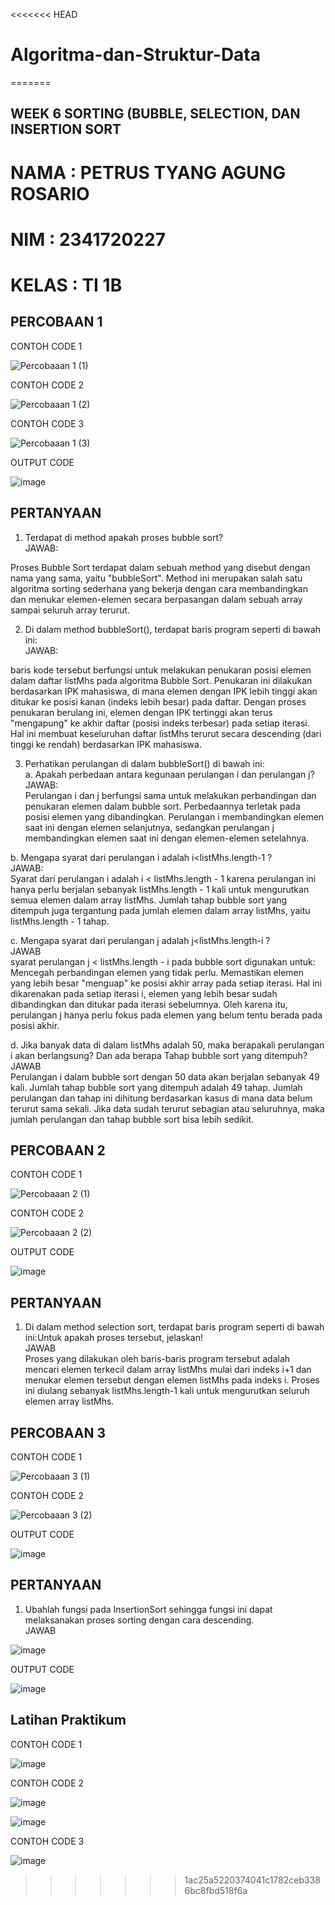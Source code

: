 <<<<<<< HEAD
# Algoritma-dan-Struktur-Data
=======
## WEEK 6 SORTING (BUBBLE, SELECTION, DAN INSERTION SORT

# NAMA : PETRUS TYANG AGUNG ROSARIO
# NIM : 2341720227
# KELAS : TI 1B

## PERCOBAAN 1
CONTOH CODE 1<br>

![Percobaaan 1 (1)](https://github.com/petrusthelastking/Algoritma-dan-Struktur-data/assets/143620112/a1de29da-4bc0-43d7-97e1-151a7e29563b)


CONTOH CODE 2<br>

![Percobaaan 1 (2)](https://github.com/petrusthelastking/Algoritma-dan-Struktur-data/assets/143620112/30490b84-f956-4d02-b547-04fa1fdb7b9b)


CONTOH CODE 3<br>

![Percobaaan 1 (3)](https://github.com/petrusthelastking/Algoritma-dan-Struktur-data/assets/143620112/f1aa716f-94c2-40fb-be9b-dace5257530e)


OUTPUT CODE<br>

![image](https://github.com/petrusthelastking/Algoritma-dan-Struktur-data/assets/143620112/d4c209e1-3229-4371-9381-7e3d3103b247)


## PERTANYAAN 

1. Terdapat di method apakah proses bubble sort?<br>
JAWAB:<br>

Proses Bubble Sort terdapat dalam sebuah method yang disebut dengan nama yang sama, yaitu "bubbleSort". Method ini merupakan salah satu algoritma sorting sederhana yang bekerja dengan cara membandingkan dan menukar elemen-elemen secara berpasangan dalam sebuah array sampai seluruh array terurut.<br>


2. Di dalam method bubbleSort(), terdapat baris program seperti di bawah ini:<br>
JAWAB:<br>

 baris kode tersebut berfungsi untuk melakukan penukaran posisi elemen dalam daftar listMhs pada algoritma Bubble Sort. Penukaran ini dilakukan berdasarkan IPK mahasiswa, di mana elemen dengan IPK lebih tinggi akan ditukar ke posisi kanan (indeks lebih besar) pada daftar.
Dengan proses penukaran berulang ini, elemen dengan IPK tertinggi akan terus "mengapung" ke akhir daftar (posisi indeks terbesar) pada setiap iterasi. Hal ini membuat keseluruhan daftar listMhs terurut secara descending (dari tinggi ke rendah) berdasarkan IPK mahasiswa.<br>


3. Perhatikan perulangan di dalam bubbleSort() di bawah ini:<br>
a. Apakah perbedaan antara kegunaan perulangan i dan perulangan j?<br>
JAWAB:<br>
Perulangan i dan j berfungsi sama untuk melakukan perbandingan dan penukaran elemen dalam bubble sort. Perbedaannya terletak pada posisi elemen yang dibandingkan. Perulangan i membandingkan elemen saat ini dengan elemen selanjutnya, sedangkan perulangan j membandingkan elemen saat ini dengan elemen-elemen setelahnya.

b. Mengapa syarat dari perulangan i adalah i<listMhs.length-1 ?<br>
JAWAB:<br>
Syarat dari perulangan i adalah i < listMhs.length - 1 karena perulangan ini hanya perlu berjalan sebanyak listMhs.length - 1 kali untuk mengurutkan semua elemen dalam array listMhs. Jumlah tahap bubble sort yang ditempuh juga tergantung pada jumlah elemen dalam array listMhs, yaitu listMhs.length - 1 tahap.

c. Mengapa syarat dari perulangan j adalah j<listMhs.length-i ?<br>
JAWAB<br>
syarat perulangan j < listMhs.length - i pada bubble sort digunakan untuk:
Mencegah perbandingan elemen yang tidak perlu.
Memastikan elemen yang lebih besar "menguap" ke posisi akhir array pada setiap iterasi.
Hal ini dikarenakan pada setiap iterasi i, elemen yang lebih besar sudah dibandingkan dan ditukar pada iterasi sebelumnya. Oleh karena itu, perulangan j hanya perlu fokus pada elemen yang belum tentu berada pada posisi akhir.

d. Jika banyak data di dalam listMhs adalah 50, maka berapakali perulangan i akan
berlangsung? Dan ada berapa Tahap bubble sort yang ditempuh?<br>
JAWAB<br>
Perulangan i dalam bubble sort dengan 50 data akan berjalan sebanyak 49 kali.
Jumlah tahap bubble sort yang ditempuh adalah 49 tahap.
Jumlah perulangan dan tahap ini dihitung berdasarkan kasus di mana data belum terurut sama sekali.
Jika data sudah terurut sebagian atau seluruhnya, maka jumlah perulangan dan tahap bubble sort bisa lebih sedikit.


## PERCOBAAN 2

CONTOH CODE 1<br>

![Percobaaan 2 (1)](https://github.com/petrusthelastking/Algoritma-dan-Struktur-data/assets/143620112/067bddca-456f-4255-b6b6-18d6b27c4e3d)


CONTOH CODE 2<br>


![Percobaaan 2 (2)](https://github.com/petrusthelastking/Algoritma-dan-Struktur-data/assets/143620112/f229997d-9acd-4a70-825f-d035f2cc95e6)


OUTPUT CODE<br>


![image](https://github.com/petrusthelastking/Algoritma-dan-Struktur-data/assets/143620112/ac1614ff-08e6-4b2e-8664-d4154e914333)



## PERTANYAAN 

1. Di dalam method selection sort, terdapat baris program seperti di bawah ini:Untuk apakah proses tersebut, jelaskan!<br>
JAWAB<br>
Proses yang dilakukan oleh baris-baris program tersebut adalah mencari elemen terkecil dalam array listMhs mulai dari indeks i+1 dan menukar elemen tersebut dengan elemen listMhs pada indeks i. Proses ini diulang sebanyak listMhs.length-1 kali untuk mengurutkan seluruh elemen array listMhs.




## PERCOBAAN 3

CONTOH CODE 1<br>


![Percobaaan 3 (1)](https://github.com/petrusthelastking/Algoritma-dan-Struktur-data/assets/143620112/4a96416d-5d57-4773-87c3-ffd5b6e77aac)


CONTOH CODE 2<br>


![Percobaaan 3 (2)](https://github.com/petrusthelastking/Algoritma-dan-Struktur-data/assets/143620112/a7181fd5-7a21-42f2-9d01-a933cc877c88)


OUTPUT CODE<br>


![image](https://github.com/petrusthelastking/Algoritma-dan-Struktur-data/assets/143620112/295814e2-e75d-43fa-aed6-826e0d8e2d38)



## PERTANYAAN


1. Ubahlah fungsi pada InsertionSort sehingga fungsi ini dapat melaksanakan proses sorting
dengan cara descending.<br>
JAWAB<br>


![image](https://github.com/petrusthelastking/Algoritma-dan-Struktur-data/assets/143620112/5c1fb71d-4c27-4713-b526-15b0fe2dcf5e)


OUTPUT CODE<br>


![image](https://github.com/petrusthelastking/Algoritma-dan-Struktur-data/assets/143620112/25bc8106-4a6b-409c-9c83-4de5656228be)




## Latihan Praktikum


CONTOH CODE 1<br>


![image](https://github.com/petrusthelastking/Algoritma-dan-Struktur-data/assets/143620112/fe8ff897-7892-4d62-8204-86eba5ad214d)



CONTOH CODE 2<br>


![image](https://github.com/petrusthelastking/Algoritma-dan-Struktur-data/assets/143620112/107e1669-9ef5-4c3b-a85a-1a3fde8f3154)


![image](https://github.com/petrusthelastking/Algoritma-dan-Struktur-data/assets/143620112/c2d5bc88-b029-4d04-85b6-4efaaa163ebf)



CONTOH CODE 3<br>


![image](https://github.com/petrusthelastking/Algoritma-dan-Struktur-data/assets/143620112/7777ad73-a76f-4b94-8137-da856458f272)
>>>>>>> 1ac25a5220374041c1782ceb3386bc8fbd518f6a

